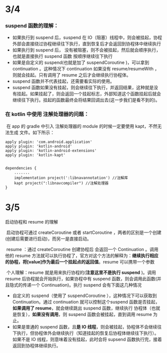 # 3/4

### 	suspend 函数的理解：

- 如果执行到 suspend 后，suspend 在 IO（阻塞）线程中，则会被挂起，协程外部会直接绕过协程继续往下执行，直到恢复后才会返回到协程体中继续执行
- 如果执行到 suspend 后， 没有被阻塞，则不会被挂起，然后就会顺序执行，也就是直接执行 suspend 函数 按顺序继续往下执行
- 如果是自定义的 suspend(也就是加了 suspendCoroutine )，可以拿到 continuation 。这种情况下 continuation 如果没有 resume/resumeWith ，则就会挂起。只有调用了 resume 之后才会继续执行协程体。
- suspend 函数并不代表挂起，还需要看实际的使用。
- suspend 函数如果没有挂起，则会继续往下执行，并返回结果，这种就是没有挂起。如果挂起了，则会返回一个挂起标志，外部知道这个函数挂起后就会继续往下执行。挂起的函数最终会将结果回调出去(这一步我们是看不到的)。

### 在 kotlin 中使用 注解处理器的问题：

​	在 app 的 gradle 中引入 注解处理器的 module 的时候一定要使用 kapt，不然无法生成 文件。如下所示：

```
apply plugin: 'com.android.application'
apply plugin: 'kotlin-android'
apply plugin: 'kotlin-android-extensions'
apply plugin: 'kotlin-kapt'


dependencies {
	.......
    implementation project(':libnavannotation') //注解库
    kapt project(":libnavcompiler") //注解处理器
}
```

# 3/5

启动协程和 resume 的理解

​	启动协程可通过  createCoroutine 或者 startCoroutine ，两者的区别是一个创建(创建后需要进行启动)，而另一是直接启动。

​	resume ：通过 createCoroutine 创建协程后 会返回一个 Continuation 。调用他的 resume 方法就可以执行协程了，官方对这个方法的解释为：**继续执行相应的协程，将[value]作为最后一个挂起点的返回值**。resume 可以携带一个参数

​	个人理解：resume 就是用来执行协程的(**注意这里不是执行 suspend** )。调用 resume 后协程就会开始执行，如果协程中有 suspend 函数，则会调用此函数(并且隐式的传递一个 Continuation)。执行 suspend 会有下面这几种情况

- 自定义的 suspend（使用了 suspendCoroutine ），这种情况下可以获取到 Continuation。通过 continuation 就可以控制这个suspend 函数是否挂起，**如果调用了 resume**，就会继续跳出 suspend 函数，继续执行 协程体（也就是恢复），**如果没有调用**，则 suspend 函数会被挂起，直到调用 resume 为止。
- 如果是普通的 suspend 函数，且**是 IO 线程**，则会被挂起，协程体不会继续往下执行，但协程体外会继续执行（知道挂起的恢复后协程体继续往下执行）。如果不是 IO 线程，则意味着没有挂起，此时会将 supsend 函数执行完，接着返回到协程体继续执行。